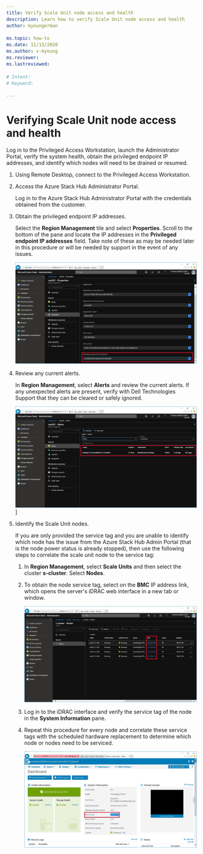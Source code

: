 ```yaml
---
title: Verify Scale Unit node access and health
description: Learn how to verify Scale Unit node access and health
author: myoungerman

ms.topic: how-to
ms.date: 11/13/2020
ms.author: v-myoung
ms.reviewer: 
ms.lastreviewed: 

# Intent: 
# Keyword: 

---
```


# Verifying Scale Unit node access and health



Log in to the Privileged Access Workstation, launch the Administrator
Portal, verify the system health, obtain the privileged endpoint IP
addresses, and identify which nodes will need to be drained or
resumed.

1.  Using Remote Desktop, connect to the Privileged Access Workstation.

2.  Access the Azure Stack Hub Administrator Portal.

    Log in to the Azure Stack Hub Administrator Portal with the
    credentials obtained from the customer.
        
3.  Obtain the privileged endpoint IP addresses.


    Select the **Region Management** tile and
    select **Properties**. Scroll to the bottom of the pane and locate the
    IP addresses in the **Privileged endpoint IP addresses** field. Take
    note of these as may be needed later in this procedure or will be
    needed by support in the event of any issues.

    [![Screenshot that shows the 'Administration' page with the 'Privileged endpoint I P addresses' section highlighted.](media/image-18-inline.png)](media/image-18-expanded.png)
    
4.  Review any current alerts.

    In **Region Management**, select **Alerts** and review the current
    alerts. If any unexpected alerts are present, verify with Dell
    Technologies Support that they can be cleared or safely ignored.
    
    [![Screenshot that shows the 'Properties' page with the 'Name' section highlighted.](media/image-19-inline.png)](media/image-19-expanded.png)]
    
5.  Identify the Scale Unit nodes.

    If you are only provided the service tag and you are unable to
    identify which node has the issue from the Azure Stack Hub Admin
    Portal (that is the node power status is already stopped), then use
    the following steps to correlate the scale unit node to the service
    tag:
    
    1.  In **Region Management**, select **Scale Units** and then select the
        cluster **s-cluster**. Select **Nodes**.
    
    1.  To obtain the node service tag, select
        on the **BMC** IP address link, which opens the server's iDRAC web
        interface in a new tab or window.

        [![Screenshot that shows the 'Nodes' page with the 'BMC' column highlighted.](media/image-20-inline.png)](media/image-20-expanded.png) 
    
    1.  Log in to the iDRAC interface and verify the service tag of the node
        in the **System Information** pane.
    
    1.  Repeat this procedure for every node
        and correlate these service tags with the scheduled hardware
        replacement to determine which node or nodes need to be serviced.

        [![Screenshot that shows the 'Dashboard' with the 'Service Tag' highlighted.](media/image-21-inline.png)](media/image-21-expanded.png)
    
